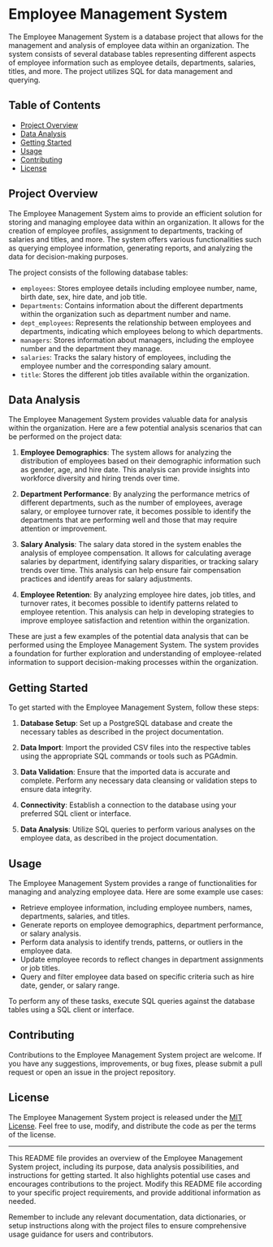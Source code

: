 # Employee Management System

The Employee Management System is a database project that allows for the management and analysis of employee data within an organization. The system consists of several database tables representing different aspects of employee information such as employee details, departments, salaries, titles, and more. The project utilizes SQL for data management and querying.

## Table of Contents

- [Project Overview](#project-overview)
- [Data Analysis](#data-analysis)
- [Getting Started](#getting-started)
- [Usage](#usage)
- [Contributing](#contributing)
- [License](#license)

## Project Overview

The Employee Management System aims to provide an efficient solution for storing and managing employee data within an organization. It allows for the creation of employee profiles, assignment to departments, tracking of salaries and titles, and more. The system offers various functionalities such as querying employee information, generating reports, and analyzing the data for decision-making purposes.

The project consists of the following database tables:

- `employees`: Stores employee details including employee number, name, birth date, sex, hire date, and job title.
- `Departments`: Contains information about the different departments within the organization such as department number and name.
- `dept_employees`: Represents the relationship between employees and departments, indicating which employees belong to which departments.
- `managers`: Stores information about managers, including the employee number and the department they manage.
- `salaries`: Tracks the salary history of employees, including the employee number and the corresponding salary amount.
- `title`: Stores the different job titles available within the organization.

## Data Analysis

The Employee Management System provides valuable data for analysis within the organization. Here are a few potential analysis scenarios that can be performed on the project data:

1. **Employee Demographics**: The system allows for analyzing the distribution of employees based on their demographic information such as gender, age, and hire date. This analysis can provide insights into workforce diversity and hiring trends over time.

2. **Department Performance**: By analyzing the performance metrics of different departments, such as the number of employees, average salary, or employee turnover rate, it becomes possible to identify the departments that are performing well and those that may require attention or improvement.

3. **Salary Analysis**: The salary data stored in the system enables the analysis of employee compensation. It allows for calculating average salaries by department, identifying salary disparities, or tracking salary trends over time. This analysis can help ensure fair compensation practices and identify areas for salary adjustments.

4. **Employee Retention**: By analyzing employee hire dates, job titles, and turnover rates, it becomes possible to identify patterns related to employee retention. This analysis can help in developing strategies to improve employee satisfaction and retention within the organization.

These are just a few examples of the potential data analysis that can be performed using the Employee Management System. The system provides a foundation for further exploration and understanding of employee-related information to support decision-making processes within the organization.

## Getting Started

To get started with the Employee Management System, follow these steps:

1. **Database Setup**: Set up a PostgreSQL database and create the necessary tables as described in the project documentation.

2. **Data Import**: Import the provided CSV files into the respective tables using the appropriate SQL commands or tools such as PGAdmin.

3. **Data Validation**: Ensure that the imported data is accurate and complete. Perform any necessary data cleansing or validation steps to ensure data integrity.

4. **Connectivity**: Establish a connection to the database using your preferred SQL client or interface.

5. **Data Analysis**: Utilize SQL queries to perform various analyses on the employee data, as described in the project documentation.

## Usage

The Employee Management System provides a range of functionalities for managing and analyzing employee data. Here are some example use cases:

- Retrieve employee information, including employee numbers, names, departments, salaries, and titles.
- Generate reports on employee demographics, department performance, or salary analysis.
- Perform data analysis to identify trends, patterns, or outliers in the employee data.
- Update employee records to reflect changes in department assignments or job titles.
- Query and filter employee data based on specific criteria such as hire date, gender, or salary range.

To perform any of these tasks, execute SQL queries against the database tables using a SQL client or interface.

## Contributing

Contributions to the Employee Management System project are welcome. If you have any suggestions, improvements, or bug fixes, please submit a pull request or open an issue in the project repository.

## License

The Employee Management System project is released under the [MIT License](LICENSE). Feel free to use, modify, and distribute the code as per the terms of the license.

---

This README file provides an overview of the Employee Management System project, including its purpose, data analysis possibilities, and instructions for getting started. It also highlights potential use cases and encourages contributions to the project. Modify this README file according to your specific project requirements, and provide additional information as needed.

Remember to include any relevant documentation, data dictionaries, or setup instructions along with the project files to ensure comprehensive usage guidance for users and contributors.
